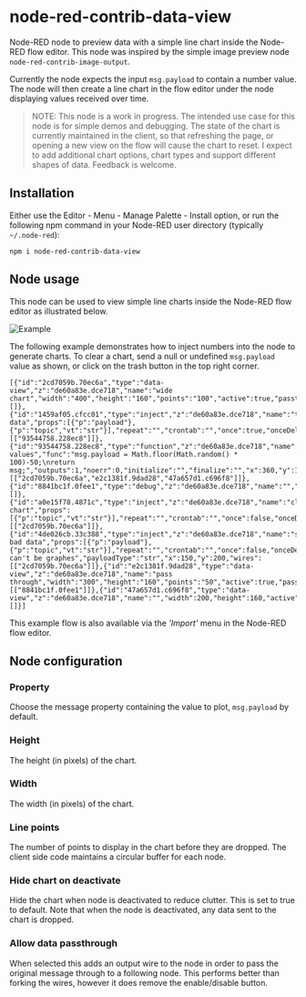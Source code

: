 # node-red-contrib-data-view
Node-RED node to preview data with a simple line chart inside the Node-RED flow editor. This node was inspired by the simple image preview node `node-red-contrib-image-output`.

Currently the node expects the input `msg.payload` to contain a number value. The node will then create a line chart in the flow editor under the node displaying values received over time. 

> NOTE: This node is a work in progress. The intended use case for this node is for simple demos and debugging. The state of the chart is currently maintained in the client, so that refreshing the page, or opening a new view on the flow will cause the chart to reset. I expect to add additional chart options, chart types and support different shapes of data. Feedback is welcome.

## Installation
Either use the Editor - Menu - Manage Palette - Install option, or run the following npm command in your Node-RED user directory (typically `~/.node-red`):
```
npm i node-red-contrib-data-view
```

## Node usage
This node can be used to view simple line charts inside the Node-RED flow editor as illustrated below.

![Example](https://user-images.githubusercontent.com/707704/103112409-1f14b480-460a-11eb-8695-84db53fc88c9.png)

The following example demonstrates how to inject numbers into the node to generate charts. To clear a chart, send a null or undefined <code>msg.payload</code> value as shown, or click on the trash button in the top right corner.

```
[{"id":"2cd7059b.70ec6a","type":"data-view","z":"de60a83e.dce718","name":"wide chart","width":"400","height":"160","points":"100","active":true,"passthru":false,"outputs":0,"x":550,"y":120,"wires":[]},{"id":"1459af05.cfcc01","type":"inject","z":"de60a83e.dce718","name":"trigger data","props":[{"p":"payload"},{"p":"topic","vt":"str"}],"repeat":"","crontab":"","once":true,"onceDelay":0.1,"topic":"","payload":"","payloadType":"date","x":150,"y":120,"wires":[["93544758.228ec8"]]},{"id":"93544758.228ec8","type":"function","z":"de60a83e.dce718","name":"generate values","func":"msg.payload = Math.floor(Math.random() * 100)-50;\nreturn msg;","outputs":1,"noerr":0,"initialize":"","finalize":"","x":360,"y":120,"wires":[["2cd7059b.70ec6a","e2c1381f.9dad28","47a657d1.c696f8"]]},{"id":"8841bc1f.0fee1","type":"debug","z":"de60a83e.dce718","name":"","active":true,"tosidebar":true,"console":false,"tostatus":false,"complete":"false","statusVal":"","statusType":"auto","x":730,"y":340,"wires":[]},{"id":"a0e15f78.4871c","type":"inject","z":"de60a83e.dce718","name":"clear chart","props":[{"p":"topic","vt":"str"}],"repeat":"","crontab":"","once":false,"onceDelay":0.1,"topic":"test","x":160,"y":160,"wires":[["2cd7059b.70ec6a"]]},{"id":"4de026cb.33c388","type":"inject","z":"de60a83e.dce718","name":"send bad data","props":[{"p":"payload"},{"p":"topic","vt":"str"}],"repeat":"","crontab":"","once":false,"onceDelay":0.1,"topic":"","payload":"strings can't be graphes","payloadType":"str","x":150,"y":200,"wires":[["2cd7059b.70ec6a"]]},{"id":"e2c1381f.9dad28","type":"data-view","z":"de60a83e.dce718","name":"pass through","width":"300","height":"160","points":"50","active":true,"passthru":true,"outputs":1,"x":550,"y":340,"wires":[["8841bc1f.0fee1"]]},{"id":"47a657d1.c696f8","type":"data-view","z":"de60a83e.dce718","name":"","width":200,"height":160,"active":true,"passthru":false,"outputs":0,"x":320,"y":340,"wires":[]}]
```

This example flow is also available via the *'Import'* menu in the Node-RED flow editor.

## Node configuration
### Property
Choose the message property containing the value to plot, `msg.payload` by default.

### Height
The height (in pixels) of the chart.

### Width
The width (in pixels) of the chart.

### Line points
The number of points to display in the chart before they are dropped. The client side code maintains a circular buffer for each node.

### Hide chart on deactivate
Hide the chart when node is deactivated to reduce clutter. This is set to true to default. Note that when the node is deactivated, any data sent to the chart is dropped.

### Allow data passthrough
When selected this adds an output wire to the node in order to pass the original message through to a following node. This performs better than forking the wires, however it does remove the enable/disable button.

